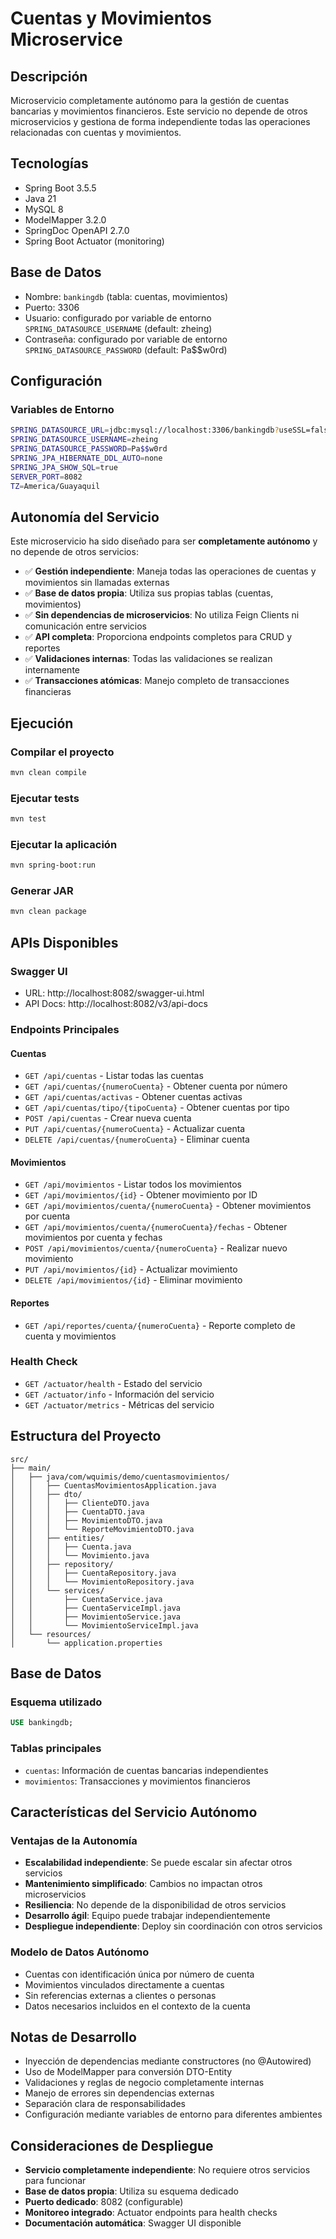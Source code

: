 # Cuentas y Movimientos Microservice

## Descripción
Microservicio completamente autónomo para la gestión de cuentas bancarias y movimientos financieros. Este servicio no depende de otros microservicios y gestiona de forma independiente todas las operaciones relacionadas con cuentas y movimientos.

## Tecnologías
- Spring Boot 3.5.5
- Java 21
- MySQL 8
- ModelMapper 3.2.0
- SpringDoc OpenAPI 2.7.0
- Spring Boot Actuator (monitoring)

## Base de Datos
- Nombre: `bankingdb` (tabla: cuentas, movimientos)
- Puerto: 3306
- Usuario: configurado por variable de entorno `SPRING_DATASOURCE_USERNAME` (default: zheing)
- Contraseña: configurado por variable de entorno `SPRING_DATASOURCE_PASSWORD` (default: Pa$$w0rd)

## Configuración

### Variables de Entorno
```bash
SPRING_DATASOURCE_URL=jdbc:mysql://localhost:3306/bankingdb?useSSL=false&serverTimezone=UTC&allowPublicKeyRetrieval=true
SPRING_DATASOURCE_USERNAME=zheing
SPRING_DATASOURCE_PASSWORD=Pa$$w0rd
SPRING_JPA_HIBERNATE_DDL_AUTO=none
SPRING_JPA_SHOW_SQL=true
SERVER_PORT=8082
TZ=America/Guayaquil
```

## Autonomía del Servicio

Este microservicio ha sido diseñado para ser **completamente autónomo** y no depende de otros servicios:

- ✅ **Gestión independiente**: Maneja todas las operaciones de cuentas y movimientos sin llamadas externas
- ✅ **Base de datos propia**: Utiliza sus propias tablas (cuentas, movimientos) 
- ✅ **Sin dependencias de microservicios**: No utiliza Feign Clients ni comunicación entre servicios
- ✅ **API completa**: Proporciona endpoints completos para CRUD y reportes
- ✅ **Validaciones internas**: Todas las validaciones se realizan internamente
- ✅ **Transacciones atómicas**: Manejo completo de transacciones financieras

## Ejecución

### Compilar el proyecto
```bash
mvn clean compile
```

### Ejecutar tests
```bash
mvn test
```

### Ejecutar la aplicación
```bash
mvn spring-boot:run
```

### Generar JAR
```bash
mvn clean package
```

## APIs Disponibles

### Swagger UI
- URL: http://localhost:8082/swagger-ui.html
- API Docs: http://localhost:8082/v3/api-docs

### Endpoints Principales

#### Cuentas
- `GET /api/cuentas` - Listar todas las cuentas
- `GET /api/cuentas/{numeroCuenta}` - Obtener cuenta por número
- `GET /api/cuentas/activas` - Obtener cuentas activas
- `GET /api/cuentas/tipo/{tipoCuenta}` - Obtener cuentas por tipo
- `POST /api/cuentas` - Crear nueva cuenta
- `PUT /api/cuentas/{numeroCuenta}` - Actualizar cuenta
- `DELETE /api/cuentas/{numeroCuenta}` - Eliminar cuenta

#### Movimientos
- `GET /api/movimientos` - Listar todos los movimientos
- `GET /api/movimientos/{id}` - Obtener movimiento por ID
- `GET /api/movimientos/cuenta/{numeroCuenta}` - Obtener movimientos por cuenta
- `GET /api/movimientos/cuenta/{numeroCuenta}/fechas` - Obtener movimientos por cuenta y fechas
- `POST /api/movimientos/cuenta/{numeroCuenta}` - Realizar nuevo movimiento
- `PUT /api/movimientos/{id}` - Actualizar movimiento
- `DELETE /api/movimientos/{id}` - Eliminar movimiento

#### Reportes
- `GET /api/reportes/cuenta/{numeroCuenta}` - Reporte completo de cuenta y movimientos

### Health Check
- `GET /actuator/health` - Estado del servicio
- `GET /actuator/info` - Información del servicio
- `GET /actuator/metrics` - Métricas del servicio

## Estructura del Proyecto
```
src/
├── main/
│   ├── java/com/wquimis/demo/cuentasmovimientos/
│   │   ├── CuentasMovimientosApplication.java
│   │   ├── dto/
│   │   │   ├── ClienteDTO.java
│   │   │   ├── CuentaDTO.java
│   │   │   ├── MovimientoDTO.java
│   │   │   └── ReporteMovimientoDTO.java
│   │   ├── entities/
│   │   │   ├── Cuenta.java
│   │   │   └── Movimiento.java
│   │   ├── repository/
│   │   │   ├── CuentaRepository.java
│   │   │   └── MovimientoRepository.java
│   │   └── services/
│   │       ├── CuentaService.java
│   │       ├── CuentaServiceImpl.java
│   │       ├── MovimientoService.java
│   │       └── MovimientoServiceImpl.java
│   └── resources/
│       └── application.properties
```

## Base de Datos

### Esquema utilizado
```sql
USE bankingdb;
```

### Tablas principales
- `cuentas`: Información de cuentas bancarias independientes
- `movimientos`: Transacciones y movimientos financieros

## Características del Servicio Autónomo

### Ventajas de la Autonomía
- **Escalabilidad independiente**: Se puede escalar sin afectar otros servicios
- **Mantenimiento simplificado**: Cambios no impactan otros microservicios
- **Resiliencia**: No depende de la disponibilidad de otros servicios
- **Desarrollo ágil**: Equipo puede trabajar independientemente
- **Despliegue independiente**: Deploy sin coordinación con otros servicios

### Modelo de Datos Autónomo
- Cuentas con identificación única por número de cuenta
- Movimientos vinculados directamente a cuentas
- Sin referencias externas a clientes o personas
- Datos necesarios incluidos en el contexto de la cuenta

## Notas de Desarrollo
- Inyección de dependencias mediante constructores (no @Autowired)
- Uso de ModelMapper para conversión DTO-Entity  
- Validaciones y reglas de negocio completamente internas
- Manejo de errores sin dependencias externas
- Separación clara de responsabilidades
- Configuración mediante variables de entorno para diferentes ambientes

## Consideraciones de Despliegue
- **Servicio completamente independiente**: No requiere otros servicios para funcionar
- **Base de datos propia**: Utiliza su esquema dedicado
- **Puerto dedicado**: 8082 (configurable)
- **Monitoreo integrado**: Actuator endpoints para health checks
- **Documentación automática**: Swagger UI disponible
